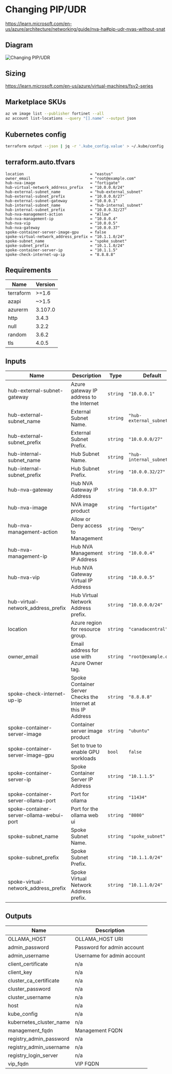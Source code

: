 # Changing PIP/UDR

https://learn.microsoft.com/en-us/azure/architecture/networking/guide/nva-ha#pip-udr-nvas-without-snat

## Diagram

![Changing PIP/UDR](https://learn.microsoft.com/en-us/azure/architecture/networking/guide/images/nvaha-pipudr-internet.png)

## Sizing

https://learn.microsoft.com/en-us/azure/virtual-machines/fsv2-series

## Marketplace SKUs

```bash
az vm image list --publisher fortinet --all
az account list-locations --query "[].name" --output json
```

## Kubernetes config

```bash
terraform output --json | jq -r '.kube_config.value' > ~/.kube/config
```

<!-- BEGIN_TF_DOCS -->
## terraform.auto.tfvars

```hcl
location                             = "eastus"
owner_email                          = "root@example.com"
hub-nva-image                        = "fortigate"
hub-virtual-network_address_prefix   = "10.0.0.0/24"
hub-external-subnet_name             = "hub-external_subnet"
hub-external-subnet_prefix           = "10.0.0.0/27"
hub-external-subnet-gateway          = "10.0.0.1"
hub-internal-subnet_name             = "hub-internal_subnet"
hub-internal-subnet_prefix           = "10.0.0.32/27"
hub-nva-management-action            = "Allow"
hub-nva-management-ip                = "10.0.0.4"
hub-nva-vip                          = "10.0.0.5"
hub-nva-gateway                      = "10.0.0.37"
spoke-container-server-image-gpu     = false
spoke-virtual-network_address_prefix = "10.1.1.0/24"
spoke-subnet_name                    = "spoke_subnet"
spoke-subnet_prefix                  = "10.1.1.0/24"
spoke-container-server-ip            = "10.1.1.5"
spoke-check-internet-up-ip           = "8.8.8.8"
```


## Requirements

| Name | Version |
|------|---------|
| terraform | >=1.6 |
| azapi | ~>1.5 |
| azurerm | 3.107.0 |
| http | 3.4.3 |
| null | 3.2.2 |
| random | 3.6.2 |
| tls | 4.0.5 |

## Inputs

| Name | Description | Type | Default | Required |
|------|-------------|------|---------|:--------:|
| hub-external-subnet-gateway | Azure gateway IP address to the Internet | `string` | `"10.0.0.1"` | no |
| hub-external-subnet\_name | External Subnet Name. | `string` | `"hub-external_subnet"` | no |
| hub-external-subnet\_prefix | External Subnet Prefix. | `string` | `"10.0.0.0/27"` | no |
| hub-internal-subnet\_name | Hub Subnet Name. | `string` | `"hub-internal_subnet"` | no |
| hub-internal-subnet\_prefix | Hub Subnet Prefix. | `string` | `"10.0.0.32/27"` | no |
| hub-nva-gateway | Hub NVA Gateway IP Address | `string` | `"10.0.0.37"` | no |
| hub-nva-image | NVA image product | `string` | `"fortigate"` | no |
| hub-nva-management-action | Allow or Deny access to Management | `string` | `"Deny"` | no |
| hub-nva-management-ip | Hub NVA Management IP Address | `string` | `"10.0.0.4"` | no |
| hub-nva-vip | Hub NVA Gateway Virtual IP Address | `string` | `"10.0.0.5"` | no |
| hub-virtual-network\_address\_prefix | Hub Virtual Network Address prefix. | `string` | `"10.0.0.0/24"` | no |
| location | Azure region for resource group. | `string` | `"canadacentral"` | no |
| owner\_email | Email address for use with Azure Owner tag. | `string` | `"root@example.com"` | no |
| spoke-check-internet-up-ip | Spoke Container Server Checks the Internet at this IP Address | `string` | `"8.8.8.8"` | no |
| spoke-container-server-image | Container server image product | `string` | `"ubuntu"` | no |
| spoke-container-server-image-gpu | Set to true to enable GPU workloads | `bool` | `false` | no |
| spoke-container-server-ip | Spoke Container Server IP Address | `string` | `"10.1.1.5"` | no |
| spoke-container-server-ollama-port | Port for ollama | `string` | `"11434"` | no |
| spoke-container-server-ollama-webui-port | Port for the ollama web ui | `string` | `"8080"` | no |
| spoke-subnet\_name | Spoke Subnet Name. | `string` | `"spoke_subnet"` | no |
| spoke-subnet\_prefix | Spoke Subnet Prefix. | `string` | `"10.1.1.0/24"` | no |
| spoke-virtual-network\_address\_prefix | Spoke Virtual Network Address prefix. | `string` | `"10.1.1.0/24"` | no |
## Outputs

| Name | Description |
|------|-------------|
| OLLAMA\_HOST | OLLAMA\_HOST URI |
| admin\_password | Password for admin account |
| admin\_username | Username for admin account |
| client\_certificate | n/a |
| client\_key | n/a |
| cluster\_ca\_certificate | n/a |
| cluster\_password | n/a |
| cluster\_username | n/a |
| host | n/a |
| kube\_config | n/a |
| kubernetes\_cluster\_name | n/a |
| management\_fqdn | Management FQDN |
| registry\_admin\_password | n/a |
| registry\_admin\_username | n/a |
| registry\_login\_server | n/a |
| vip\_fqdn | VIP FQDN |
<!-- END_TF_DOCS -->
